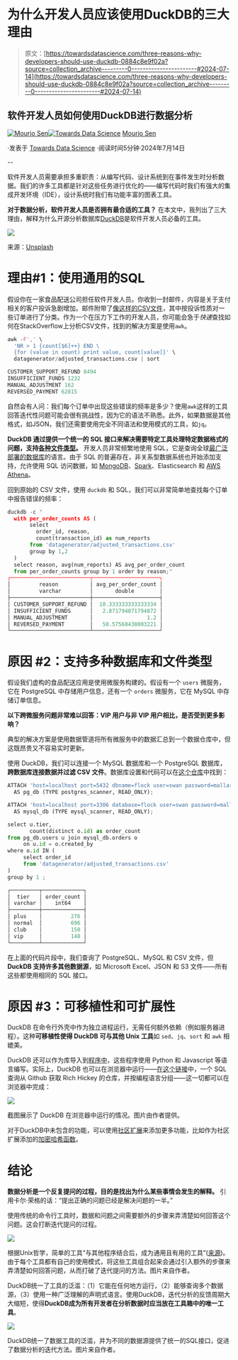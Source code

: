 # 为什么开发人员应该使用DuckDB的三大理由

> 原文：[https://towardsdatascience.com/three-reasons-why-developers-should-use-duckdb-0884c8e9f02a?source=collection_archive---------0-----------------------#2024-07-14](https://towardsdatascience.com/three-reasons-why-developers-should-use-duckdb-0884c8e9f02a?source=collection_archive---------0-----------------------#2024-07-14)

## 软件开发人员如何使用DuckDB进行数据分析

[](https://mourjo.medium.com/?source=post_page---byline--0884c8e9f02a--------------------------------)[![Mourjo Sen](../Images/b0b0ff978e0d8bc6612cbf36f97ffb96.png)](https://mourjo.medium.com/?source=post_page---byline--0884c8e9f02a--------------------------------)[](https://towardsdatascience.com/?source=post_page---byline--0884c8e9f02a--------------------------------)[![Towards Data Science](../Images/a6ff2676ffcc0c7aad8aaf1d79379785.png)](https://towardsdatascience.com/?source=post_page---byline--0884c8e9f02a--------------------------------) [Mourjo Sen](https://mourjo.medium.com/?source=post_page---byline--0884c8e9f02a--------------------------------)

·发表于 [Towards Data Science](https://towardsdatascience.com/?source=post_page---byline--0884c8e9f02a--------------------------------) ·阅读时间5分钟·2024年7月14日

--

软件开发人员需要承担多重职责：从编写代码、设计系统到在事件发生时分析数据。我们的许多工具都是针对这些任务进行优化的——编写代码时我们有强大的集成开发环境（IDE），设计系统时我们有功能丰富的图表工具。

**对于数据分析，软件开发人员是否拥有最合适的工具？** 在本文中，我列出了三大理由，解释为什么开源分析数据库[DuckDB](https://duckdb.org/)是软件开发人员必备的工具。

![](../Images/32e90911790344ba172ceaacaf7abff8.png)

来源：[Unsplash](https://unsplash.com/photos/a-wall-full-of-knives-0CCVIuAjORE)

# 理由#1：使用通用的SQL

假设你在一家食品配送公司担任软件开发人员。你收到一封邮件，内容是关于支付相关的客户投诉急剧增加。邮件附带了[像这样的CSV文件](https://github.com/mourjo/duckdb-notes/blob/master/datagenerator/adjusted_transactions.csv)，其中按投诉性质对一些订单进行了分类。作为一个在压力下工作的开发人员，你可能会急于*快速*查找如何在StackOverflow上分析CSV文件，找到的解决方案是使用`awk`。

```py
awk -F',' \
  'NR > 1 {count[$6]++} END \
  {for (value in count) print value, count[value]}' \
  datagenerator/adjusted_transactions.csv | sort

CUSTOMER_SUPPORT_REFUND 8494
INSUFFICIENT_FUNDS 1232
MANUAL_ADJUSTMENT 162
REVERSED_PAYMENT 62815
```

自然会有人问：我们每个订单中出现这些错误的频率是多少？使用`awk`这样的工具回答迭代性问题可能会很有挑战性，因为它的语法不熟悉。此外，如果数据是其他格式，如JSON，我们还需要使用完全不同语法和使用模式的工具，如`jq`。

**DuckDB 通过提供一个统一的 SQL 接口来解决需要特定工具处理特定数据格式的问题，支持**[**各种文件类型**](https://duckdb.org/docs/guides/file_formats/overview)**。** 开发人员非常频繁地使用 SQL，它是查询全球[最广泛部署的数据库](https://www.sqlite.org/mostdeployed.html)的语言。由于 SQL 的普遍存在，非关系型数据系统也开始添加支持，允许使用 SQL 访问数据，如 [MongoDB](https://www.mongodb.com/docs/atlas/data-federation/query/query-with-sql/)、[Spark](https://spark.apache.org/docs/latest/api/sql/)、Elasticsearch 和 [AWS Athena](https://aws.amazon.com/athena/)。

回到原始的 CSV 文件，使用 `duckdb` 和 SQL，我们可以非常简单地查找每个订单中报告错误的频率：

```py
duckdb -c "
  with per_order_counts AS (
       select
         order_id, reason,
         count(transaction_id) as num_reports
       from 'datagenerator/adjusted_transactions.csv'
       group by 1,2
  )
  select reason, avg(num_reports) AS avg_per_order_count
  from per_order_counts group by 1 order by reason;"
┌─────────────────────────┬─────────────────────┐
│         reason          │ avg_per_order_count │
│         varchar         │       double        │
├─────────────────────────┼─────────────────────┤
│ CUSTOMER_SUPPORT_REFUND │  10.333333333333334 │
│ INSUFFICIENT_FUNDS      │   2.871794871794872 │
│ MANUAL_ADJUSTMENT       │                 1.2 │
│ REVERSED_PAYMENT        │   50.57568438003221 │
└─────────────────────────┴─────────────────────┘
```

# 原因 #2：支持多种数据库和文件类型

假设我们虚构的食品配送应用是使用微服务构建的。假设有一个 `users` 微服务，它在 PostgreSQL 中存储用户信息，还有一个 `orders` 微服务，它在 MySQL 中存储订单信息。

**以下跨微服务问题非常难以回答：VIP 用户与非 VIP 用户相比，是否受到更多影响？**

典型的解决方案是使用数据管道将所有微服务中的数据汇总到一个数据仓库中，但这既昂贵又不容易实时更新。

使用 DuckDB，我们可以连接一个 MySQL 数据库和一个 PostgreSQL 数据库，**跨数据库连接数据并过滤 CSV 文件**。数据库设置和代码可以在[这个仓库](https://github.com/mourjo/duckdb-notes/tree/master)中找到：

```py
ATTACH 'host=localhost port=5432 dbname=flock user=swan password=mallard'
  AS pg_db (TYPE postgres_scanner, READ_ONLY);

ATTACH 'host=localhost port=3306 database=flock user=swan password=mallard'
  AS mysql_db (TYPE mysql_scanner, READ_ONLY);

select u.tier, 
       count(distinct o.id) as order_count
from pg_db.users u join mysql_db.orders o 
     on u.id = o.created_by 
where o.id IN (
     select order_id 
     from 'datagenerator/adjusted_transactions.csv'
) 
group by 1 ;

┌─────────┬─────────────┐
│  tier   │ order_count │
│ varchar │    int64    │
├─────────┼─────────────┤
│ plus    │         276 │
│ normal  │         696 │
│ club    │         150 │
│ vip     │         148 │
└─────────┴─────────────┘
```

在上面的代码片段中，我们查询了 PostgreSQL、MySQL 和 CSV 文件，但**DuckDB 支持许多其他数据源**，如 Microsoft Excel、JSON 和 S3 文件——所有这些都使用相同的 SQL 接口。

# 原因 #3：可移植性和可扩展性

DuckDB 在命令行外壳中作为独立进程运行，无需任何额外依赖（例如服务器进程）。这种**可移植性使得 DuckDB 可与其他 Unix 工具**如 `sed`、`jq`、`sort` 和 `awk` 相媲美。

DuckDB 还可以作为库导入到[程序中](https://duckdb.org/docs/api/overview)，这些程序使用 Python 和 Javascript 等语言编写。实际上，DuckDB 也可以在浏览器中运行——[在这个链接](https://shell.duckdb.org/#queries=v0,select%0A----language%2C%0A----count(1)-as-repo_count%2C%0A----sum(stargazers_count)-as-start_count%0A--from-read_json('https%3A%2F%2Fapi.github.com%2Fusers%2Frichhickey%2Frepos')%0A--group-by-1%0A--order-by-2-desc%0A--limit-5~)中，一个 SQL 查询从 Github 获取 Rich Hickey 的仓库，并按编程语言分组——这一切都可以在浏览器中完成：

![](../Images/cb4aeae45e3e11b8636e170acd13e5d6.png)

截图展示了 DuckDB 在浏览器中运行的情况。图片由作者提供。

对于DuckDB中未包含的功能，可以使用[社区扩展](https://duckdb.org/2024/07/05/community-extensions.html)来添加更多功能，比如作为社区扩展添加的[加密哈希函数](https://github.com/rustyconover/duckdb-crypto-extension)。

# 结论

**数据分析是一个反复提问的过程，目的是找出为什么某些事情会发生的解释。** 引用卡尔·荣格的话：“提出正确的问题已经是解决问题的一半。”

使用传统的命令行工具时，数据和问题之间需要额外的步骤来弄清楚如何回答这个问题。这会打断迭代提问的过程。

![](../Images/38b25c0ac6366ec15f05152ee8823b7b.png)

根据Unix哲学，简单的工具“与其他程序结合后，成为通用且有用的工具”([来源](https://en.wikipedia.org/wiki/Unix_philosophy))。由于每个工具都有自己的使用模式，将这些工具组合起来会通过引入额外的步骤来弄清楚如何回答问题，从而打破了迭代提问的方法。图片来自作者。

DuckDB统一了工具的泛滥：（1）它能在任何地方运行，（2）能够查询多个数据源，（3）使用一种广泛理解的声明式语言。使用DuckDB，迭代分析的反馈周期大大缩短，使得**DuckDB成为所有开发者在分析数据时应当放在工具箱中的唯一工具**。

![](../Images/9c43e8975c4bff5474470c512612d27a.png)

DuckDB统一了数据工具的泛滥，并为不同的数据源提供了统一的SQL接口，促进了数据分析的迭代方法。图片来自作者。
